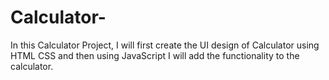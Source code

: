 # Calculator-
 In this Calculator Project, I will first create the UI design of Calculator using HTML CSS and then using JavaScript I will add the functionality to the calculator.
